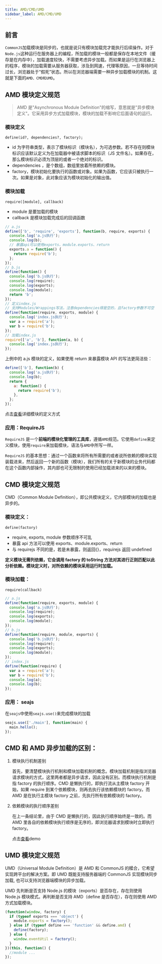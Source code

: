 ```yaml
---
title: AMD/CMD/UMD
sidebar_label: AMD/CMD/UMD
---
```


## 前言

`CommonJS`加载模块是同步的，也就是说只有模块加载完才能执行后续操作。对于`Node.js`这种运行在服务器上的编程，所加载的模块一般都是保存在本地文件（缓存是在内存中），加载速度较快，不需要考虑异步加载。而如果是运行在浏览器上的程序，模块的加载需要从服务器获取，涉及到网速，代理等原因，一旦等待时间过长，浏览器处于”假死”状态。所以在浏览器端需要一种异步加载模块的机制。这就是下面的`AMD、CMD和UMD`。

## AMD 模块定义规范

> AMD 是"Asynchronous Module Definition"的缩写，意思就是"异步模块定义"。它采用异步方式加载模块，模块的加载不影响它后面语句的运行。

### 模块定义

`define(id?, dependencies?, factory);`

- id 为字符串类型，表示了模块标识（模块名），为可选参数。若不存在则模块标识应该默认定义为在加载器中被请求脚本的标识（JS 文件名）。如果存在，那么模块标识必须为顶层的或者一个绝对的标识。
- dependencies ，是个数组，数组里放着所依赖的模块。
- factory，模块初始化要执行的函数或对象。如果为函数，它应该只被执行一次。如果是对象，此对象应该为模块初始化的输出值。

### 模块加载

`require([module], callback)`

- module 是要加载的模块
- callback 是模块加载完成后的回调函数

```js
// a.js
define(['b', 'require', 'exports'], function(b, require, exports) {
  console.log('a.js执行');
  console.log(b);
  // 暴露api可以使用exports、module.exports、return
  exports.a = function() {
    return require('b');
  };
});
// b.js
define(function() {
  console.log('b.js执行');
  console.log(require);
  console.log(exports);
  console.log(module);
  return 'b';
});
// 定义index.js
// 支持Modules/Wrappings写法，注意dependencies得是空的，且factory参数不可空
define(function(require, exports, module) {
  console.log('index.js执行');
  var a = require('a');
  var b = require('b');
});
// 加载index.js
require(['a', 'b'], function(a, b) {
  console.log('index.js执行');
});
```

上例中的 a.js 模块的定义，如果使用 return 来暴露模块 API 的写法更简洁些：

```js
define(['b'], function(b) {
  console.log('a.js执行');
  console.log(b);
  return {
    a: function() {
      return require('b');
    },
  };
});
```

点击[查看](https://segmentfault.com/a/1190000004873947#articleHeader6)详细模块的定义方式

### 应用：RequireJS

`RequireJS` 是一个**前端的模块化管理的工具库**，遵循`AMD`规范。它使用`define`来定义模块，使用`require`来加载模块，语法与`AMD`中所写一样。

`RequireJS` 的基本思想：通过一个函数来将所有所需要的或者说所依赖的模块实现装载进来，然后返回一个新的函数（模块），我们所有的关于新模块的业务代码都在这个函数内部操作，其内部也可无限制的使用已经加载进来的以来的模块。

## CMD 模块定义规范

CMD（Common Module Definition），即公共模块定义，它内部模块的加载也是异步的。

### 模块定义：

`define(factory)`

- require, exports, module 参数顺序不可乱
- 暴露 api 方法可以使用 exports、module.exports、return
- 与 requirejs 不同的是，若是未暴露，则返回{}，requirejs 返回 undefined

**定义模块无需列依赖，它会调用 factory 的 toString 方法对其进行正则匹配以此分析依赖。模块定义时，对所依赖的模块采用运行时加载。**

### 模块加载：

`require(callback)`

```js
// a.js
define(function(require, exports, module) {
  console.log('a.js执行');
  console.log(require);
  console.log(exports);
  console.log(module);
});
// b.js
define(function(require, module, exports) {
  console.log('b.js执行');
  console.log(require);
  console.log(exports);
  console.log(module);
});
// index.js
define(function(require) {
  var a = require('a');
  var b = require('b');
  console.log(a);
  console.log(b);
});
```

### 应用： seajs

在`seajs`中使用`seajs.use()`来完成模块的加载

```js
seajs.use(['./main'], function(main) {
  main.hello();
});
```

## CMD 和 AMD 异步加载的区别：

1. 模块执行机制差别

   首先，要清楚模块执行机制和模块加载机制的概念。模块加载机制是指浏览器请求模块的方式，这里两者都是异步请求，因此没有区别。而模块执行机制是指 factory 的执行顺序。CMD 是懒执行的，即执行流从主模块 factory 开始，如果 require 到某个依赖模块，则再去执行该依赖模块的 factory。而 AMD 是在执行主模块 factory 之前，先执行所有依赖模块的 factory。

2. 依赖模块的执行顺序差别

   在上一条结论里，由于 CMD 是懒执行的，因此执行顺序始终是一致的。而 AMD 里各自的依赖模块执行顺序是无序的，即浏览器请求到模块时立即执行 factory。

   点击[查看](https://github.com/luckydrq/loader-test)demo

## UMD 模块定义规范

UMD（Universal Module Definition）是 AMD 和 CommonJS 的糅合，它希望实现跨平台的解决方案。即 UMD 既能支持服务器端的 CommonJS 实现模块同步加载, 也可以支持浏览器端模块的异步加载。

UMD 先判断是否支持 Node.js 的模块（exports）是否存在，存在则使用 Node.js 模块模式。再判断是否支持 AMD（define 是否存在），存在则使用 AMD 方式加载模块。

```js
(function(window, factory) {
  if (typeof exports === 'object') {
    module.exports = factory();
  } else if (typeof define === 'function' && define.amd) {
    define(factory);
  } else {
    window.eventUtil = factory();
  }
})(this, function() {
  //module ...
});
```
